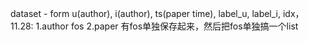 dataset - form
    u(author),
    i(author),
    ts(paper time),
    label_u,
    label_i,
    idx，
11.28:
    1.author fos
    2.paper 有fos单独保存起来，然后把fos单独搞一个list